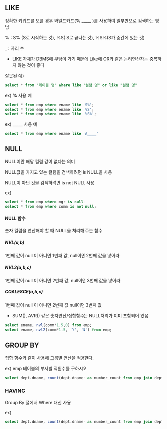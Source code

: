 ## LIKE

정확한 키워드를 모를 경우 와일드카드(__%__ _____ )를 사용하여 일부만으로 검색하는 방법

% : S% (S로 시작하는 것), %S( S로 끝나는 것), %S%(S가 중간에 있는 것)

_ : 자리 수

* LIKE 자체가 DBMS에 부담이 가기 때문에 Like에 OR와 같은 논리연산자는 중복하지 않는 것이 좋다

잘못된 예)

``` sql
select * from "테이블 명" where like "컬럼 명" or like "컬럼 명"
```

ex)  __%__ 사용 예

``` sql
select * from emp where ename like 'S%';
select * from emp where ename like '%S';
select * from emp where ename like '%S%';
```

ex) _____ 사용 예

``` sql
select * from emp where ename like 'A____'
```



## NULL

NULL이란 해당 컬럼 값이 없다는 의미

NULL값을 가지고 있는 컬럼을 검색하려면 is NULL을 사용

NULL이 아닌 것을 검색하려면 is not NULL 사용

ex)

``` sql
select * from emp where mgr is null;
select * from emp where comm is not null;
```

 

#### NULL 함수 

숫자 컬럼을 연산해야 할 때 NULL을 처리해 주는 함수

##### NVL(a,b)

1번째 값이 null 이 아니면 1번째 값, null이면 2번째 값을 넣어라

##### NVL2(a,b,c)

1번째 값이 null 이 아니면 2번째 값, null이면 3번째 값을 넣어라

##### COALESCE(a,b,c)

1번째 값이 null 이 아니면 2번째 값 null이면 3번째 값

- SUM(), AVR() 같은 숫자연산/집합함수는 NULL처리가 이미 포함되어 있음

``` sql
select ename, nvl(comm*1.5,0) from emp;
select ename, nvl2(comm*1.5, 'Y', 'N') from emp;
```



## GROUP BY

집합 함수와 같이 사용해 그룹별 연산을 적용한다.

ex) emp 테이블의 부서별 직원수를 구하시오

``` sql
select dept.dname, count(dept.dname) as number_count from emp join dept on emp.depno = dept.deptno group by dept.dname;
```

 

### HAVING

Group By 절에서 Where 대신 사용

ex)

``` sql
select dept.dname, count(dept.dname) as number_count from emp join dept on emp.depno = dept.deptno group by dept.dname gaving count(dept.dname) >= 5;
```

